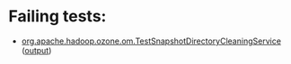 # Failing tests: 

 * [org.apache.hadoop.ozone.om.TestSnapshotDirectoryCleaningService](hadoop-ozone/integration-test/org.apache.hadoop.ozone.om.TestSnapshotDirectoryCleaningService.txt) ([output](hadoop-ozone/integration-test/org.apache.hadoop.ozone.om.TestSnapshotDirectoryCleaningService-output.txt))
